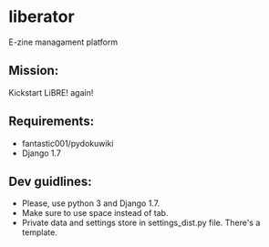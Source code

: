 liberator
=========

E-zine managament platform

Mission:
-------
Kickstart LiBRE! again!

Requirements:
------------
- fantastic001/pydokuwiki
- Django 1.7

Dev guidlines:
-------------
- Please, use python 3 and Django 1.7.
- Make sure to use space instead of tab.
- Private data and settings store in settings_dist.py file. There's a template.
